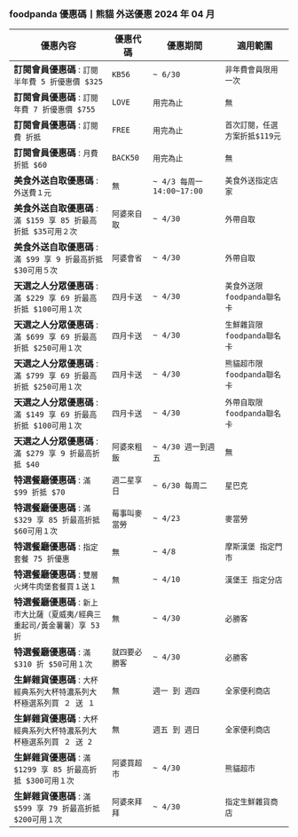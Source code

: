 
### foodpanda 優惠碼丨熊貓 外送優惠 2024 年 04 月
| 優惠內容 | 優惠代碼 | 優惠期間 | 適用範圍 |
| --- | --- | --- | --- |
|**訂閱會員優惠碼** : ```訂閱 半年費 5 折優惠價 $325```|```KB56```|```~ 6/30```|```非年費會員限用一次```|
|**訂閱會員優惠碼** : ```訂閱 年費 7 折優惠價 $755```|```LOVE```|```用完為止```|```無```|
|**訂閱會員優惠碼** : ```訂閱費 折抵```|```FREE```|```用完為止```|```首次訂閱，任選方案折抵$119元```|
|**訂閱會員優惠碼** : ```月費 折抵 $60```|```BACK50```|```用完為止```|```無```|
|**美食外送自取優惠碼** : ```外送費１元```|```無```|```~ 4/3 每周一14:00~17:00```|```美食外送指定店家```|
|**美食外送自取優惠碼** : ```滿 $159 享 85 折最高折抵 $35可用２次```|```阿婆來自取```|```~ 4/30```|```外帶自取```|
|**美食外送自取優惠碼** : ```滿 $99 享 9 折最高折抵 $30可用５次```|```阿婆會省```|```~ 4/30```|```外帶自取```|
|**天選之人分眾優惠碼** : ```滿 $229 享 69 折最高折抵 $100可用１次```|```四月卡送```|```~ 4/30```|```美食外送限foodpanda聯名卡```|
|**天選之人分眾優惠碼** : ```滿 $699 享 69 折最高折抵 $250可用１次```|```四月卡送```|```~ 4/30```|```生鮮雜貨限foodpanda聯名卡```|
|**天選之人分眾優惠碼** : ```滿 $799 享 69 折最高折抵 $250可用１次```|```四月卡送```|```~ 4/30```|```熊貓超市限foodpanda聯名卡```|
|**天選之人分眾優惠碼** : ```滿 $149 享 69 折最高折抵 $100可用１次```|```四月卡送```|```~ 4/30```|```外帶自取限foodpanda聯名卡```|
|**天選之人分眾優惠碼** : ```滿 $279 享 9 折最高折抵 $40```|```阿婆來粗飯```|```~ 4/30 週一到週五```|```無```|
|**特選餐廳優惠碼** : ```滿 $99 折抵 $70```|```週二星享日```|```~ 6/30 每周二```|```星巴克```|
|**特選餐廳優惠碼** : ```滿 $329 享 85 折最高折抵 $60可用１次```|```莓事叫麥當勞```|```~ 4/23```|```麥當勞```|
|**特選餐廳優惠碼** : ```指定套餐 75 折優惠```|```無```|```~ 4/8```|```摩斯漢堡 指定門市```|
|**特選餐廳優惠碼** : ```雙層火烤牛肉堡套餐買１送１```|```無```|```~ 4/10```|```漢堡王 指定分店```|
|**特選餐廳優惠碼** : ```新上市大比薩（夏威夷/經典三重起司/黃金薯薯）享 53 折```|```無```|```~ 4/30```|```必勝客```|
|**特選餐廳優惠碼** : ```滿 $310 折 $50可用１次```|```就四要必勝客```|```~ 4/30```|```必勝客```|
|**生鮮雜貨優惠碼** : ```大杯經典系列大杯特濃系列大杯極選系列買 ２ 送 １```|```無```|```週一 到 週四```|```全家便利商店```|
|**生鮮雜貨優惠碼** : ```大杯經典系列大杯特濃系列大杯極選系列買 ２ 送 2```|```無```|```週五 到 週日```|```全家便利商店```|
|**生鮮雜貨優惠碼** : ```滿 $1299 享 85 折最高折抵 $300可用１次```|```阿婆買超市```|```~ 4/30```|```熊貓超市```|
|**生鮮雜貨優惠碼** : ```滿 $599 享 79 折最高折抵 $200可用１次```|```阿婆來拜拜```|```~ 4/30```|```指定生鮮雜貨商店```|
